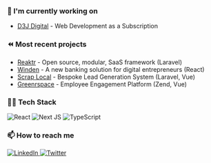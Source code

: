 ### 🔭 I'm currently working on

- [D3J Digital](https://d3j.digital/) - Web Development as a Subscription

###  ⏪ Most recent projects

- [Reaktr](https://gitlab.com/open-source-developer/reaktr-framework) - Open source, modular, SaaS framework (Laravel)
- [Winden](https://www.winden.co/) - A new banking solution for digital entrepreneurs (React)
- [Scrap Local](https://scraplocal.io/) - Bespoke Lead Generation System (Laravel, Vue)
- [Greenrspace](https://www.greenrspace.co.uk/) - Employee Engagement Platform (Zend, Vue)

### 👩‍💻 Tech Stack

<div display="flex">
  <img src="https://img.shields.io/badge/react-%2320232a.svg?style=for-the-badge&logo=react&logoColor=%2361DAFB" alt="React"/>
  <img src="https://img.shields.io/badge/Next-black?style=for-the-badge&logo=next.js&logoColor=white" alt="Next JS"/>
  <img src="https://img.shields.io/badge/typescript-%23007ACC.svg?style=for-the-badge&logo=typescript&logoColor=white" alt="TypeScript"/>
</div>

### 📫 How to reach me

<div display="flex">
  <a href="https://www.linkedin.com/in/deeejmc/">
    <img src="https://img.shields.io/badge/linkedin-%230077B5.svg?style=for-the-badge&logo=linkedin&logoColor=white" alt="LinkedIn"/>
  </a>
  <a href="https://twitter.com/d3j98">
    <img src="https://img.shields.io/badge/d3j98-%231DA1F2.svg?style=for-the-badge&logo=Twitter&logoColor=white" alt="Twitter"/>
  </a>
</div>

<!--
**deeejmc/deeejmc** is a ✨ _special_ ✨ repository because its `README.md` (this file) appears on your GitHub profile.

Here are some ideas to get you started:

- 🔭 I’m currently working on ...
- 🌱 I’m currently learning ...
- 👯 I’m looking to collaborate on ...
- 🤔 I’m looking for help with ...
- 💬 Ask me about ...
- 📫 How to reach me: ...
- 😄 Pronouns: ...
- ⚡ Fun fact: ...
-->
